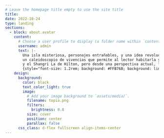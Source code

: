 ```yaml
---
# Leave the homepage title empty to use the site title
title:
date: 2022-10-24
type: landing
sections:
  - block: about.avatar
    content:
      # Choose a user profile to display (a folder name within `content/authors/`)
      username: admin
      text: |-
        Una isla misteriosa, personajes entrañables, y una idea revolucionaria. Topia es una novela para leer y releer, 
        un caleidoscopio de vivencias que permite al lector habitarla y dejarse habitar. Un libro que sigue la tradición de Tomás Moro, 
        y el Shangri La de Hilton, pero desde una perspectiva actual, femenina y que invita a la acción más que a la contemplación.
        {style="font-size: 1.2rem; background: #FFB76B; background: linear-gradient(to right, #FFB76B 0%, #FFA73D 30%, #FF7C00 60%, #FF7F04 100%); -webkit-background-clip: text; -webkit-text-fill-color: transparent;"}
    design:
      background:
        color: black
        text_color_light: true
        image:
          # Add your image background to `assets/media/`.
          filename: topia.png
          filters:
            brightness: 0.8
          size: cover
          position: center
          parallax: false
      css_class: d-flex fullscreen align-items-center
---
```

